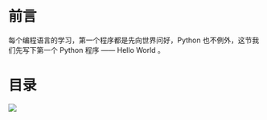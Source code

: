 # 前言 #

每个编程语言的学习，第一个程序都是先向世界问好，Python 也不例外，这节我们先写下第一个 Python 程序 —— Hello World 。

# 目录 #

![](http://twowaterimage.oss-cn-beijing.aliyuncs.com/2019-07-22-%E8%8D%89%E6%A0%B9%E5%AD%A6%20Python%EF%BC%88%E4%B8%80%EF%BC%89%20%E7%AC%AC%E4%B8%80%E4%B8%AA%20Python%20%E7%A8%8B%E5%BA%8F.png)

